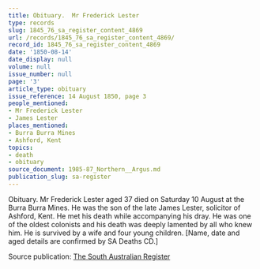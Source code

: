 ```yaml
---
title: Obituary.  Mr Frederick Lester
type: records
slug: 1845_76_sa_register_content_4869
url: /records/1845_76_sa_register_content_4869/
record_id: 1845_76_sa_register_content_4869
date: '1850-08-14'
date_display: null
volume: null
issue_number: null
page: '3'
article_type: obituary
issue_reference: 14 August 1850, page 3
people_mentioned:
- Mr Frederick Lester
- James Lester
places_mentioned:
- Burra Burra Mines
- Ashford, Kent
topics:
- death
- obituary
source_document: 1985-87_Northern__Argus.md
publication_slug: sa-register
---
```


Obituary.  Mr Frederick Lester aged 37 died on Saturday 10 August at the Burra Burra Mines. He was the son of the late James Lester, solicitor of Ashford, Kent.  He met his death while accompanying his dray.  He was one of the oldest colonists and his death was deeply lamented by all who knew him.  He is survived by a wife and four young children.  [Name, date and aged details are confirmed by SA Deaths CD.]

Source publication: [The South Australian Register](/publications/sa-register/)
